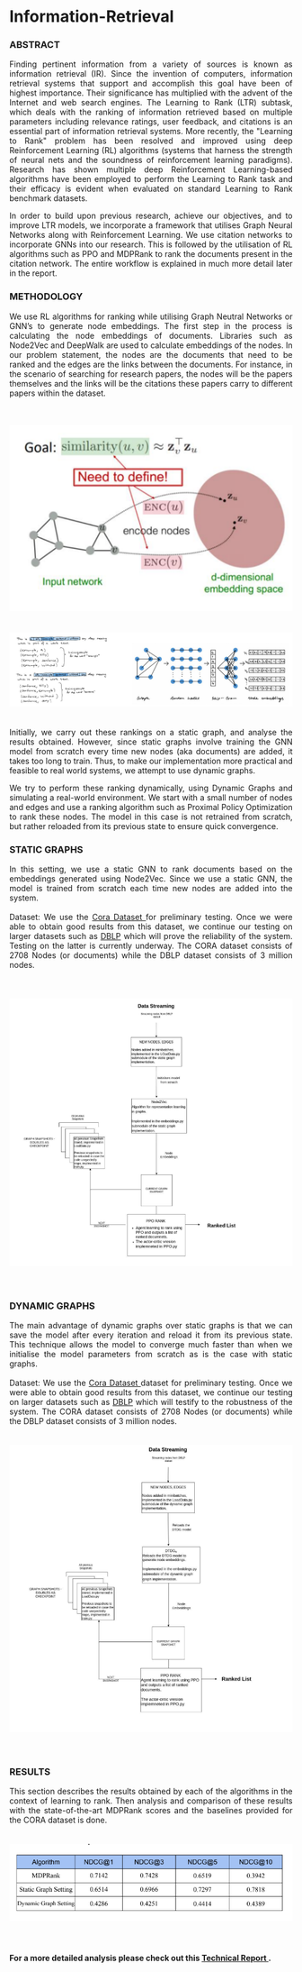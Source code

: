 # Information-Retrieval

### ABSTRACT 
<div align="justify"> Finding pertinent information from a variety of sources is known as information retrieval (IR). Since
the invention of computers, information retrieval systems that support and accomplish this goal have
been of highest importance. Their significance has multiplied with the advent of the Internet and web
search engines. The Learning to Rank (LTR) subtask, which deals with the ranking of information
retrieved based on multiple parameters including relevance ratings, user feedback, and citations is an
essential part of information retrieval systems. More recently, the "Learning to Rank" problem has
been resolved and improved using deep Reinforcement Learning (RL) algorithms (systems that harness
the strength of neural nets and the soundness of reinforcement learning paradigms). Research has
shown multiple deep Reinforcement Learning-based algorithms have been employed to perform the
Learning to Rank task and their efficacy is evident when evaluated on standard Learning to Rank
benchmark datasets.

In order to build upon previous research, achieve our objectives, and to improve LTR models, we
incorporate a framework that utilises Graph Neural Networks along with Reinforcement Learning. We
use citation networks to incorporate GNNs into our research. This is followed by the utilisation of RL
algorithms such as PPO and MDPRank to rank the documents present in the citation network. The
entire workflow is explained in much more detail later in the report.
</div>

### METHODOLOGY

<div align = "justify"> We use RL algorithms for ranking while utilising Graph Neutral Networks or GNN’s to generate node
embeddings. The first step in the process is calculating the node embeddings of documents. Libraries
such as Node2Vec and DeepWalk are used to calculate embeddings of the nodes. In our problem
statement, the nodes are the documents that need to be ranked and the edges are the links between the
documents. For instance, in the scenario of searching for research papers, the nodes will be the papers
themselves and the links will be the citations these papers carry to different papers within the dataset.
<br>
<br>
<br>

![Node Embeddings](https://github.com/sans-sehgal/Information-Retrieval/blob/main/Images/Node%20Embeddings.png "Node2Vec")
<br>
<br>
<br>
![Skip Gram Model](https://github.com/sans-sehgal/Information-Retrieval/blob/main/Images/Skip%20Gram%20Model.png "Node2Vec Working")
 <br>
 <br>
 <br>
Initially, we carry out these rankings on a static graph, and analyse the results obtained. However, since
static graphs involve training the GNN model from scratch every time new nodes (aka documents) are
added, it takes too long to train. Thus, to make our implementation more practical and feasible to real
world systems, we attempt to use dynamic graphs.

We try to perform these ranking dynamically, using Dynamic Graphs and simulating a real-world
environment. We start with a small number of nodes and edges and use a ranking algorithm such as
Proximal Policy Optimization to rank these nodes. The model in this case is not retrained from scratch,
but rather reloaded from its previous state to ensure quick convergence.
</div>

### STATIC GRAPHS
<div align = "justify"> In this setting, we use a static GNN to rank documents based on the embeddings generated using
Node2Vec. Since we use a static GNN, the model is trained from scratch each time new nodes are
added into the system.
<br>
<br>
Dataset: We use the <a href="https://relational.fit.cvut.cz/dataset/CORA"> Cora Dataset </a> for preliminary testing. Once we were able to obtain good results from this dataset, we continue our testing on larger datasets such as <a href = "https://www.aminer.org/citation">DBLP</a> which will prove the
reliability of the system. Testing on the latter is currently underway. The CORA dataset consists of
2708 Nodes (or documents) while the DBLP dataset consists of 3 million nodes.
</div>
<br>
<br>
<br>
<img src = "https://github.com/sans-sehgal/Information-Retrieval/blob/main/Images/static%20graph%20workflow.png"></img>
<br>
<br>
<br>

<h3> DYNAMIC GRAPHS </h3>
<div align = "justify">
The main advantage of dynamic graphs over static graphs is that we can save the model after every
iteration and reload it from its previous state. This technique allows the model to converge much faster
than when we initialise the model parameters from scratch as is the case with static graphs.
<br>
<br>
 Dataset: We use the <a href="https://relational.fit.cvut.cz/dataset/CORA"> Cora Dataset </a> dataset for preliminary testing. Once we were able to obtain good results
from this dataset, we continue our testing on larger datasets such as <a href = "https://www.aminer.org/citation">DBLP</a> which will testify to the
robustness of the system. The CORA dataset consists of 2708 Nodes (or documents) while the DBLP
dataset consists of 3 million nodes.
 <br>
 <br>
 <br>
<img src = "https://github.com/sans-sehgal/Information-Retrieval/blob/main/Images/dynamic%20graph%20workflow.png"></img>
<br>
<br>
<br>
<h3> RESULTS </h3>

This section describes the results obtained by each of the algorithms in the context of learning to rank.
Then analysis and comparison of these results with the state-of-the-art MDPRank scores and the
baselines provided for the CORA dataset is done.
<br>
<br>
<br>
<img src = "https://github.com/sans-sehgal/Information-Retrieval/blob/main/Images/final%20comparison.png"></img>
<br>
<br>
<br>
</div>

<h4> For a more detailed analysis please check out this <a href="https://drive.google.com/file/d/1mQ564F_1NBC1EWwx3hb0Gn0HKfciByOS/view"> Technical Report </a>. </h4>
